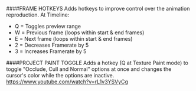 ####FRAME HOTKEYS
Adds hotkeys to improve control over the animation reproduction. At Timeline:

- Q = Toggles preview range
- W = Previous frame (loops within start & end frames)
- E = Next frame (loops within start & end frames)
- 2 = Decreases Framerate by 5
- 3 = Increases Framerate by 5

####PROJECT PAINT TOGGLE
Adds a hotkey (Q at Texture Paint mode) to toggle "Occlude, Cull and Normal" options at once and changes the cursor's color while the options are inactive.
https://www.youtube.com/watch?v=rL1v3YSVyCg





